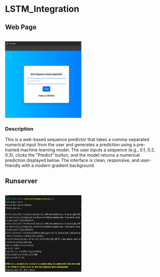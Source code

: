 # LSTM_Integration

## Web Page

<br>
<img src="static\img\website.jpg" width="250" height="250" /> 
<br>

### Description
This is a web-based sequence predictor that takes a comma-separated numerical input from the user and generates a prediction using a pre-trained machine learning model. The user inputs a sequence (e.g., 0.1, 0.2, 0.3), clicks the "Predict" button, and the model returns a numerical prediction displayed below. The interface is clean, responsive, and user-friendly with a modern gradient background.


## Runserver

<br>
<img src="static\img\localhost.jpg" width="250" height="250" /> 
<br>
